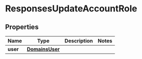 
# ResponsesUpdateAccountRole

## Properties
| Name | Type | Description | Notes |
| ------------ | ------------- | ------------- | ------------- |
| **user** | [**DomainsUser**](DomainsUser.md) |  |  |



